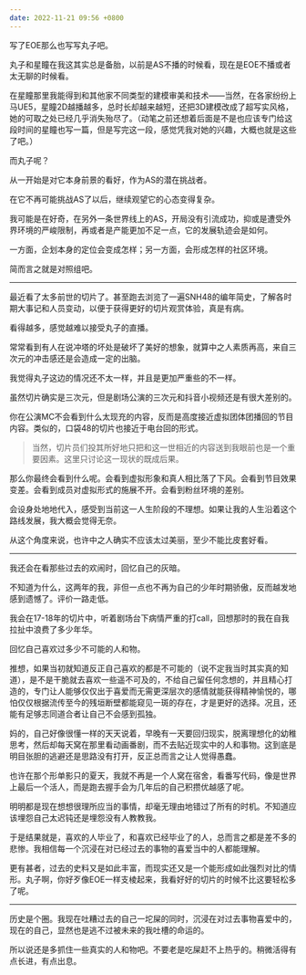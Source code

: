 ```yaml
---
date: 2022-11-21 09:56 +0800
---
```

<!-- more -->

写了EOE那么也写写丸子吧。

丸子和星瞳在我这其实总是备胎，以前是AS不播的时候看，现在是EOE不播或者太无聊的时候看。

在星瞳那里我能得到和其他家不同类型的建模审美和技术——当然，在各家纷纷上马UE5，星瞳2D越播越多，总时长却越来越短，还把3D建模改成了超写实风格，她的可取之处已经几乎消失殆尽了。（动笔之前还想着后面是不是也应该专门给这段时间的星瞳也写一篇，但是写完这一段，感觉凭我对她的兴趣，大概也就是这些了吧。）

而丸子呢？

从一开始是对它本身前景的看好，作为AS的潜在挑战者。

在它不再可能挑战AS了以后，继续观望它的心态变得复杂。

我可能是在好奇，在另外一条世界线上的AS，开局没有引流成功，抑或是遭受外界环境的严峻限制，再或者是产能更加不足一点，它的发展轨迹会是如何。

一方面，企划本身的定位会变成怎样；另一方面，会形成怎样的社区环境。

简而言之就是对照组吧。

----

最近看了太多前世的切片了。甚至跑去浏览了一遍SNH48的编年简史，了解各时期大事记和人员变动，以便于获得更好的切片观赏体验，真是有病。

看得越多，感觉越难以接受丸子的直播。

常常看到有人在说冲塔的坏处是破坏了美好的想象，就算中之人素质再高，来自三次元的冲击感还是会造成一定的出脑。

我觉得丸子这边的情况还不太一样，并且是更加严重些的不一样。

虽然切片确实是三次元，但是剧场公演的三次元和抖音小视频还是有很大差别的。

你在公演MC不会看到什么太现充的内容，反而是高度接近虚拟团体团播回的节目内容。类似的，口袋48的切片也接近于电台回的形式。

> 当然，切片员们投其所好地只把和这一世相近的内容送到我眼前也是一个重要因素。这里只讨论这一现状的既成后果。

那么你最终会看到什么呢。会看到虚拟形象和真人相比落了下风。会看到节目效果变差。会看到成员对虚拟形式的施展不开。会看到粉丝环境的差别。

会设身处地地代入，感受到当前这一人生阶段的不理想。如果让我的人生沿着这个路线发展，我大概会觉得无奈。

从这个角度来说，也许中之人确实不应该太过美丽，至少不能比皮套好看。

----

我还会在看那些过去的欢闹时，回忆自己的灰暗。

不知道为什么，这两年的我，非但一点也不再为自己的少年时期骄傲，反而越发地感到遗憾了。评价一路走低。

我会在17-18年的切片中，听着剧场台下病情严重的打call，回想那时的我在自我拉扯中浪费了多少年华。

回忆自己喜欢过多少不可能的人和物。

推想，如果当初就知道反正自己喜欢的都是不可能的（说不定我当时其实真的知道），是不是干脆就去喜欢一些遥不可及的，不给自己留任何念想的，并且精心打造的，专门让人能够仅仅出于喜爱而无需更深层次的感情就能获得精神愉悦的，哪怕仅仅根据流传至今的残垣断壁都能窥见一斑的存在，才是更好的选择。况且，还能有足够志同道合者让自己不会感到孤独。

妈的，自己好像很懂一样的天天说着，早晚有一天要回归现实，脱离理想化的幼稚思考，然后却每天窝在那里看动画番剧，而不去贴近现实中的人和事物。这到底是明目张胆的逃避还是思路没有打开，反正总而言之让人觉得愚蠢。

也许在那个形单影只的夏天，我就不再是一个人窝在宿舍，看番写代码，像是世界上最后一个活人，而是跑去握手会为几年后的自己积攒优越感了呢。

明明都是现在想想很理所应当的事情，却毫无理由地错过了所有的时机。不知道应该埋怨自己太迟钝还是埋怨没有人教教我。

于是结果就是，喜欢的人毕业了，和喜欢已经毕业了的人，总而言之都是差不多的悲惨。我相信每一个沉浸在对已经过去的事物的喜爱当中的人都能理解。

更有甚者，过去的史料又是如此丰富，而现实还又是一个能形成如此强烈对比的情形。丸子啊，你好歹像EOE一样支棱起来，我看好好的切片的时候不比这要轻松多了呢。

----

历史是个圈。我现在吐糟过去的自己一坨屎的同时，沉浸在对过去事物喜爱中的，现在的自己，显然也是逃不过被未来的我吐槽的命运的。

所以说还是多抓住一些真实的人和物吧。不要老是吃屎赶不上热乎的。稍微活得有点长进，有点出息。